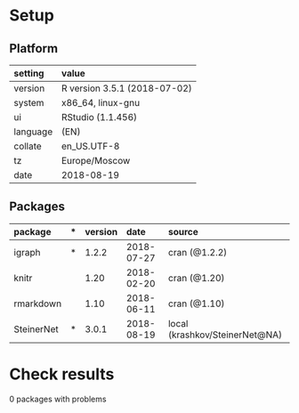 # Setup

## Platform

|setting  |value                        |
|:--------|:----------------------------|
|version  |R version 3.5.1 (2018-07-02) |
|system   |x86_64, linux-gnu            |
|ui       |RStudio (1.1.456)            |
|language |(EN)                         |
|collate  |en_US.UTF-8                  |
|tz       |Europe/Moscow                |
|date     |2018-08-19                   |

## Packages

|package    |*  |version |date       |source                         |
|:----------|:--|:-------|:----------|:------------------------------|
|igraph     |*  |1.2.2   |2018-07-27 |cran (@1.2.2)                  |
|knitr      |   |1.20    |2018-02-20 |cran (@1.20)                   |
|rmarkdown  |   |1.10    |2018-06-11 |cran (@1.10)                   |
|SteinerNet |*  |3.0.1   |2018-08-19 |local (krashkov/SteinerNet@NA) |

# Check results

0 packages with problems





